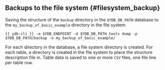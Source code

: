 ## Backups to the file system {#filesystem_backup}

Saving the structure of the `backup` directory in the `$YDB_DB_PATH` database to the `my_backup_of_basic_example` directory in the file system.

```
{{ ydb-cli }} -e $YDB_ENDPOINT -d $YDB_DB_PATH tools dump -p $YDB_DB_PATH/backup -o my_backup_of_basic_example/
```

For each directory in the database, a file system directory is created. For each table, a directory is created in the file system to place the structure description file in. Table data is saved to one or more `CSV` files, one file line per table row.
